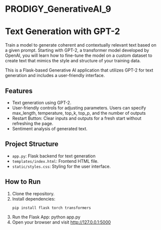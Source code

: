 # PRODIGY_GenerativeAI_9
# Text Generation with GPT-2

Train a model to generate coherent and contextually relevant text based on a given prompt. Starting with GPT-2, a transformer model developed by OpenAI, you will learn how to fine-tune the model on a custom dataset to create text that mimics the style and structure of your training data.

This is a Flask-based Generative AI application that utilizes GPT-2 for text generation and includes a user-friendly interface.

## Features
- Text generation using GPT-2.
- User-friendly controls for adjusting parameters. Users can specify max_length, temperature, top_k, top_p, and the number of outputs
- Restart Button: Clear inputs and outputs for a fresh start without refreshing the page.
- Sentiment analysis of generated text.

## Project Structure
- `app.py`: Flask backend for text generation 
- `templates/index.html`: Frontend HTML file.
- `static/styles.css`: Styling for the user interface.

## How to Run
1. Clone the repository.
2. Install dependencies:
   ```bash
   pip install flask torch transformers
3. Run the Flask App:
   python app.py
4. Open your browser and visit http://127.0.0.1:5000
